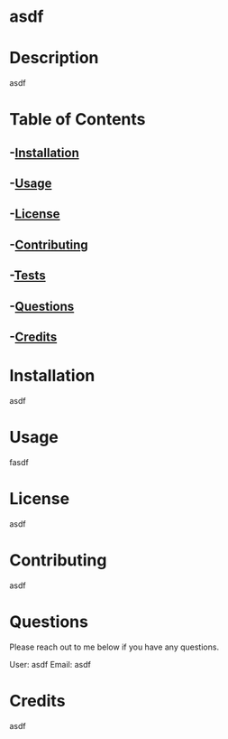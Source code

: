 # asdf
# Description
asdf

# Table of Contents
## -[Installation](https://github.com/adamhood15/readme-generator/blob/main/README.md#installation)

## -[Usage](https://github.com/adamhood15/readme-generator/blob/main/README.md#usage)

## -[License](https://github.com/adamhood15/readme-generator/blob/main/README.md#license)

## -[Contributing](https://github.com/adamhood15/readme-generator/blob/main/README.md#contributing)

## -[Tests](https://github.com/adamhood15/readme-generator/blob/main/README.md#tests)

## -[Questions](https://github.com/adamhood15/readme-generator/blob/main/README.md#questions)

## -[Credits](https://github.com/adamhood15/readme-generator/blob/main/README.md#credits)


# Installation
asdf

# Usage
fasdf

# License
asdf

# Contributing
asdf

# Questions
Please reach out to me below if you have any questions.

User: asdf
Email: asdf

# Credits
asdf